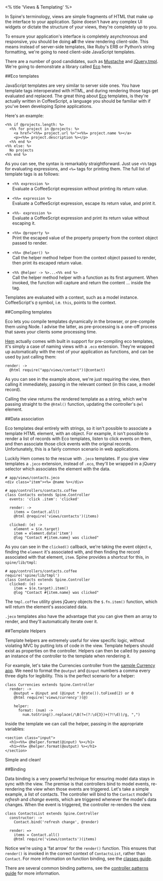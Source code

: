 <% title 'Views & Templating' %>

In Spine's terminology, views are simple fragments of HTML that make up the interface to your application. Spine doesn't have any complex UI widgets or dictate the structure of your views, they're completely up to you. 

To ensure your application's interface is completely asynchronous and responsive, you should be doing **all** the view rendering client-side. This means instead of server-side templates, like Ruby's ERB or Python’s string formatting, we're going to need client-side JavaScript templates.

There are a number of good candidates, such as [Mustache](http://mustache.github.com) and [jQuery.tmpl](http://api.jquery.com/category/plugins/templates). We're going to demonstrate a library called [Eco](https://github.com/sstephenson/eco) here.

##Eco templates

JavaScript templates are very similar to server side ones. You have template tags interoperated with HTML, and during rendering those tags get evaluated and replaced. The great thing about [Eco](https://github.com/sstephenson/eco) templates, is they're actually written in CoffeeScript, a language you should be familiar with if you've been developing Spine applications. 

Here's an example:

    <%% if @projects.length: %>
      <%% for project in @projects: %>
        <a href="<%%= project.url %>"><%%= project.name %></a>
        <p><%%= project.description %></p>
      <%% end %>
    <%% else: %>
      No projects
    <%% end %>

As you can see, the syntax is remarkably straightforward. Just use `<%%` tags for evaluating expressions, and `<%=` tags for printing them. The full list of template tags is as follows:
    
* `<%% expression %>`  
  Evaluate a CoffeeScript expression without printing its return value.

* `<%%= expression %>`  
  Evaluate a CoffeeScript expression, escape its return value, and print it.

* `<%%- expression %>`  
  Evaluate a CoffeeScript expression and print its return value without escaping it.

* `<%%= @property %>`  
  Print the escaped value of the property property from the context object passed to render.

* `<%%= @helper() %>`  
  Call the helper method helper from the context object passed to render, then print its escaped return value.

* `<%% @helper -> %>...<%% end %>`  
  Call the helper method helper with a function as its first argument. When invoked, the function will capture and return the content ... inside the tag.
  
Templates are evaluated with a context, such as a model instance. CoffeeScript's `@` symbol, i.e. `this`, points to the context. 

##Compiling templates

Eco lets you compile templates dynamically in the browser, or pre-compile them using Node. I advise the latter, as pre-processing is a one-off process that saves your clients some processing time. 

[Hem](<%= docs_path("hem") %>) actually comes with built in support for pre-compiling eco templates, it's simply a case of naming views with a `.eco` extension. They're wrapped up automatically with the rest of your application as functions, and can be used by just calling them:
    
    render: ->
      @html require("app/views/contact")(@contact)
      
As you can see in the example above, we're just requiring the view, then calling it immediately, passing in the relevant context (in this case, a model record). 

Calling the view returns the rendered template as a string, which we're passing straight to the `@html()` function, updating the controller's `@el` element.

##Data association

Eco templates deal entirely with strings, so it isn't possible to associate a template HTML element, with an object. For example, it isn't possible to render a list of records with Eco templates, listen to click events on them, and then associate those click events with the original records. Unfortunately, this is a fairly common scenario in web applications. 

Luckily Hem comes to the rescue with `.jeco` templates. If you give view templates a `.jeco` extension, instead of `.eco`, they'll be wrapped in a jQuery selector which associates the element with the data. 

    # app/views/contacts.jeco
    <div class="item"><%= @name %></div>
    
    # app/controllers/contacts.coffee
    class Contacts extends Spine.Controller
      events: 'click .item': 'clicked'

      render: ->
        items = Contact.all()
        @html @require('views/contacts')(items)
        
      clicked: (e) ->
        element = $(e.target)
        item = element.data('item')
        @log "Contact #{item.name} was clicked"

As you can see in the `clicked()` callback, we're taking the event object `e`, finding the `element` it's associated with, and then finding the record associated  with that element, `item`. Spine provides a shortcut for this, in `spine/lib/tmpl`:

    # app/controllers/contacts.coffee
    require('spine/lib/tmpl')
    class Contacts extends Spine.Controller
      clicked: (e) ->
        item = $(e.target).item()
        @log "Contact #{item.name} was clicked"
        
The `tmpl.coffee` utility gives jQuery objects the `$.fn.item()` function, which will return the element's associated data. 

`.jeco` templates also have the advantage that you can give them an array to render, and they'll automatically iterate over it. 

##Template Helpers

Template helpers are extremely useful for view specific logic, without violating MVC by putting lots of code in the view. Template helpers should exist as properties on the controller. Helpers can then be called by passing an instance of the controller to the template when rendering it. 

For example, let's take the Currencies controller from the [sample Currency app](https://github.com/maccman/spine.mobile.currency). We need to format the `@output` and `@input` numbers a comma every three digits for legibility. This is the perfect scenario for a helper:

    class Currencies extends Spine.Controller
      render: ->
        @output = @input and (@input * @rate()).toFixed(2) or 0
        @html require('views/currency')(@)
        
        helper:
          format: (num) ->
            num.toString().replace(/\B(?=(?:\d{3})+(?!\d))/g, ",")

Inside the template we can call the helper, passing in the appropriate variables:
    
    <section class="input">
      <h1><%%= @helper.format(@input) %></h1>
      <h1><%%= @helper.format(@output) %></h1>
    </section>
    
Simple and clean!

##Binding

Data binding is a very powerful technique for ensuring model data stays in sync with the view. The premise is that controllers bind to model events, re-rendering the view when those events are triggered. Let's take a simple example, a list of contacts. The controller will bind to the `Contact` model's *refresh* and *change* events, which are triggered whenever the model's data changes. When the event is triggered, the controller re-renders the view.

    class ContactsList extends Spine.Controller
      constructor: ->
        Contact.bind('refresh change', @render)
        
      render: =>
        items = Contact.all()
        @html require('views/contacts')(items)
        
Notice we're using a 'fat arrow' for the `render()` function. This ensures that `render()` is invoked in the correct context of `ContactsList`, rather than `Contact`. For more information on function binding, see the [classes guide](<%= docs_path("classes") %>).

There are several common binding patterns, see the [controller patterns guide](<%= docs_url("controller_patterns") %>) for more information.
